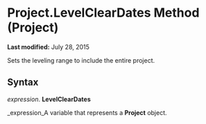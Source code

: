 
# Project.LevelClearDates Method (Project)

 **Last modified:** July 28, 2015

Sets the leveling range to include the entire project.

## Syntax

 _expression_. **LevelClearDates**

 _expression_A variable that represents a  **Project** object.

